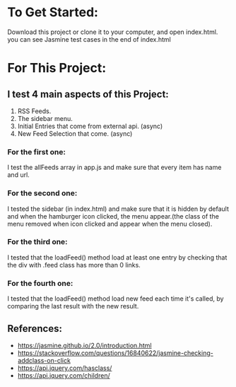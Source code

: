 # To Get Started:
Download this project or clone it to your computer, and open index.html. you can see Jasmine test cases in the end of index.html


# For This Project:
## I test 4 main aspects of this Project:
1. RSS Feeds.
2. The sidebar menu.
3. Initial Entries that come from external api. (async)
4.  New Feed Selection that come. (async)

### For the first one:
I test the allFeeds array in app.js and make sure that every item has name and url.

### For the second one:
I tested the sidebar (in index.html) and make sure that it is hidden by default and when the hamburger icon clicked, the menu appear.(the class of the menu removed when icon clicked and appear when the menu closed).

### For the third one:
I tested that the loadFeed() method load at least one entry by checking that the div with .feed class has more than 0 links.

### For the fourth one:
I tested that the loadFeed() method load new feed each time it's called, by comparing the last result with the new result.

## References:
- https://jasmine.github.io/2.0/introduction.html
- https://stackoverflow.com/questions/16840622/jasmine-checking-addclass-on-click
- https://api.jquery.com/hasclass/
- https://api.jquery.com/children/
